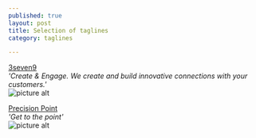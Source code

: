 ```yaml
---
published: true
layout: post
title: Selection of taglines
category: taglines

---
```


<u>3seven9</u> <br>
_'Create & Engage. We create and build innovative connections with your customers.'_<br>
![picture alt](http://i.imgur.com/o1cdteE.png)

<u>Precision Point</u> <br>
_'Get to the point'_<br>
![picture alt](http://i.imgur.com/yBjXoJQ.png)




